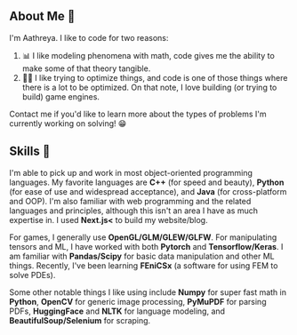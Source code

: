 ## About Me 🌊 

I'm Aathreya. I like to code for two reasons:
1. 📊 I like modeling phenomena with math, code gives me the ability to make some of that theory tangible.
2. 🏃‍♂️ I like trying to optimize things, and code is one of those things where there is a lot to be optimized. On that note, I love building (or trying to build) game engines.

Contact me if you'd like to learn more about the types of problems I'm currently working on solving! 😁

## Skills 🧰 

I'm able to pick up and work in most object-oriented programming languages. My favorite languages are **C++** (for speed and beauty), **Python** (for ease of use and widespread acceptance), and **Java** (for cross-platform and OOP). I'm also familiar with web programming and the related languages and principles, although this isn't an area I have as much expertise in. I used **Next.js<** to build my website/blog.

For games, I generally use **OpenGL/GLM/GLEW/GLFW**. For manipulating tensors and ML, I have worked with both **Pytorch** and **Tensorflow/Keras**. I am familiar with **Pandas/Scipy** for basic data manipulation and other ML things. Recently, I've been learning **FEniCSx** (a software for using FEM to solve PDEs).

Some other notable things I like using include **Numpy** for super fast math in **Python**, **OpenCV** for generic image processing, **PyMuPDF** for parsing PDFs, **HuggingFace** and **NLTK** for language modeling, and **BeautifulSoup/Selenium** for scraping.


